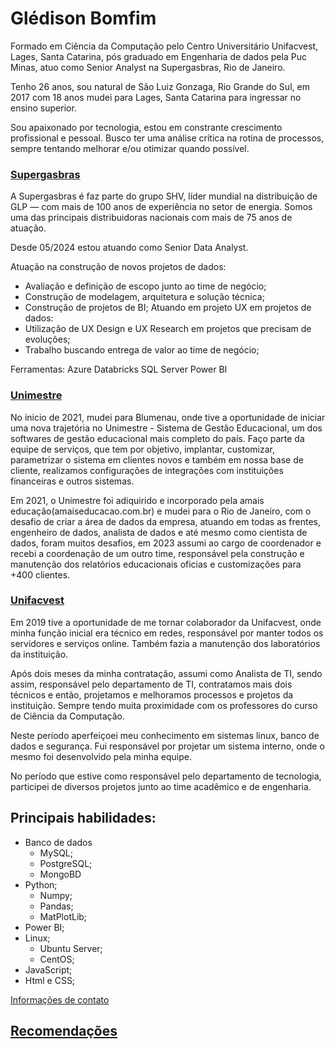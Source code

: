 # Glédison Bomfim

Formado em Ciência da Computação pelo Centro Universitário Unifacvest, Lages, Santa Catarina, pós graduado em Engenharia de dados pela Puc Minas, atuo como Senior Analyst na Supergasbras, Rio de Janeiro.

Tenho 26 anos, sou natural de São Luiz Gonzaga, Rio Grande do Sul, em 2017 com 18 anos mudei para Lages, Santa Catarina para ingressar no ensino superior. 

Sou apaixonado por tecnologia, estou em constrante crescimento profissional e pessoal. Busco ter uma análise crítica na rotina de processos, sempre tentando melhorar e/ou otimizar quando possível. 

### [Supergasbras](https://www.supergasbras.com.br/)

A Supergasbras é faz parte do grupo SHV, líder mundial na distribuição de GLP — com mais de 100 anos de experiência no setor de energia. Somos uma das principais distribuidoras nacionais com mais de 75 anos de atuação.

Desde 05/2024 estou atuando como Senior Data Analyst.

Atuação na construção de novos projetos de dados:
- Avaliação e definição de escopo junto ao time de negócio;
- Construção de modelagem, arquitetura e solução técnica;
- Construção de projetos de BI;
Atuando em projeto UX em projetos de dados:
- Utilização de UX Design e UX Research em projetos que precisam de evoluções;
- Trabalho buscando entrega de valor ao time de negócio;

Ferramentas:
    Azure
    Databricks
    SQL Server
    Power BI


### [Unimestre](https://www.unimestre.com)

No inicio de 2021, mudei para Blumenau, onde tive a oportunidade de iniciar uma nova trajetória no Unimestre - Sistema de Gestão Educacional, um dos softwares de gestão educacional mais completo do país. Faço parte da equipe de serviços, que tem por objetivo, implantar, customizar, parametrizar o sistema em clientes novos e também em nossa base de cliente, realizamos configurações de integrações com instituições financeiras e outros sistemas.

Em 2021, o Unimestre foi adiquirido e incorporado pela amais educação(amaiseducacao.com.br) e mudei para o Rio de Janeiro, com o desafio de criar a área de dados da empresa, atuando em todas as frentes, engenheiro de dados, analista de dados e até mesmo como cientista de dados, foram muitos desafios, em 2023 assumi ao cargo de coordenador e recebi a coordenação de um outro time, responsável pela construção e manutenção dos relatórios educacionais oficias e customizações para +400 clientes.



### [Unifacvest](https://www.unifacvest.edu.br/inicio)

Em 2019 tive a oportunidade de me tornar colaborador da Unifacvest, onde minha função inicial era técnico em redes, responsável por manter todos os servidores e serviços online. Também fazia a manutenção dos laboratórios da instituição. 

Após dois meses da minha contratação, assumi como Analista de TI, sendo assim, responsável pelo departamento de TI, contratamos mais dois técnicos e então, projetamos e melhoramos processos e projetos da instituição. Sempre tendo muita proximidade com os professores do curso de Ciência da Computação. 

Neste período aperfeiçoei meu conhecimento em sistemas linux, banco de dados e segurança. Fui responsável por projetar um sistema interno, onde o mesmo foi desenvolvido pela minha equipe.

No período que estive como responsável pelo departamento de tecnologia, participei de diversos projetos junto ao time acadêmico e de engenharia. 

## Principais habilidades:

- Banco de dados
    - MySQL;
    - PostgreSQL;
    - MongoBD
- Python;
    - Numpy;
    - Pandas;
    - MatPlotLib;
- Power BI;
- Linux;
    - Ubuntu Server;
    - CentOS;
- JavaScript;
- Html e CSS;

<a href="https://page-info-git-master-gledison-bomfim.vercel.app/" target="blank" >Informações de contato</a> </br>


## <a href = "https://github.com/gledison-bomfim/recomendacoes">Recomendações</a></br>
